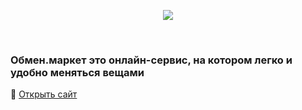<p align="center">
  <picture>
    <source srcset="https://firebasestorage.googleapis.com/v0/b/obmen-market-666.appspot.com/o/logo_inverted.svg?alt=media" media="(prefers-color-scheme: dark)">
    <img src="https://firebasestorage.googleapis.com/v0/b/obmen-market-666.appspot.com/o/logo_inverted.svg?alt=media">
  </picture>
  
</p>

<br />

### **Обмен.маркет** это онлайн-сервис, на котором легко и удобно меняться вещами
 
:link: [Открыть сайт](https://obmen.market)
